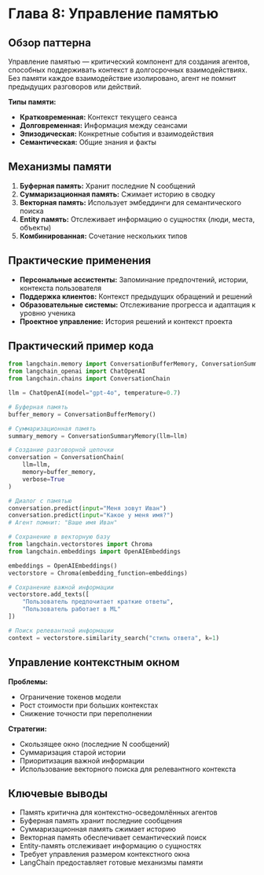 # Глава 8: Управление памятью

## Обзор паттерна

Управление памятью — критический компонент для создания агентов, способных поддерживать контекст в долгосрочных взаимодействиях. Без памяти каждое взаимодействие изолировано, агент не помнит предыдущих разговоров или действий.

**Типы памяти:**
- **Кратковременная:** Контекст текущего сеанса
- **Долговременная:** Информация между сеансами
- **Эпизодическая:** Конкретные события и взаимодействия
- **Семантическая:** Общие знания и факты

## Механизмы памяти

1. **Буферная память:** Хранит последние N сообщений
2. **Суммаризационная память:** Сжимает историю в сводку
3. **Векторная память:** Использует эмбеддинги для семантического поиска
4. **Entity память:** Отслеживает информацию о сущностях (люди, места, объекты)
5. **Комбинированная:** Сочетание нескольких типов

## Практические применения

- **Персональные ассистенты:** Запоминание предпочтений, истории, контекста пользователя
- **Поддержка клиентов:** Контекст предыдущих обращений и решений
- **Образовательные системы:** Отслеживание прогресса и адаптация к уровню ученика
- **Проектное управление:** История решений и контекст проекта

## Практический пример кода

```python
from langchain.memory import ConversationBufferMemory, ConversationSummaryMemory
from langchain_openai import ChatOpenAI
from langchain.chains import ConversationChain

llm = ChatOpenAI(model="gpt-4o", temperature=0.7)

# Буферная память
buffer_memory = ConversationBufferMemory()

# Суммаризационная память
summary_memory = ConversationSummaryMemory(llm=llm)

# Создание разговорной цепочки
conversation = ConversationChain(
    llm=llm,
    memory=buffer_memory,
    verbose=True
)

# Диалог с памятью
conversation.predict(input="Меня зовут Иван")
conversation.predict(input="Какое у меня имя?")
# Агент помнит: "Ваше имя Иван"

# Сохранение в векторную базу
from langchain.vectorstores import Chroma
from langchain.embeddings import OpenAIEmbeddings

embeddings = OpenAIEmbeddings()
vectorstore = Chroma(embedding_function=embeddings)

# Сохранение важной информации
vectorstore.add_texts([
    "Пользователь предпочитает краткие ответы",
    "Пользователь работает в ML"
])

# Поиск релевантной информации
context = vectorstore.similarity_search("стиль ответа", k=1)
```

## Управление контекстным окном

**Проблемы:**
- Ограничение токенов модели
- Рост стоимости при больших контекстах
- Снижение точности при переполнении

**Стратегии:**
- Скользящее окно (последние N сообщений)
- Суммаризация старой истории
- Приоритизация важной информации
- Использование векторного поиска для релевантного контекста

## Ключевые выводы

- Память критична для контекстно-осведомлённых агентов
- Буферная память хранит последние сообщения
- Суммаризационная память сжимает историю
- Векторная память обеспечивает семантический поиск
- Entity-память отслеживает информацию о сущностях
- Требует управления размером контекстного окна
- LangChain предоставляет готовые механизмы памяти
